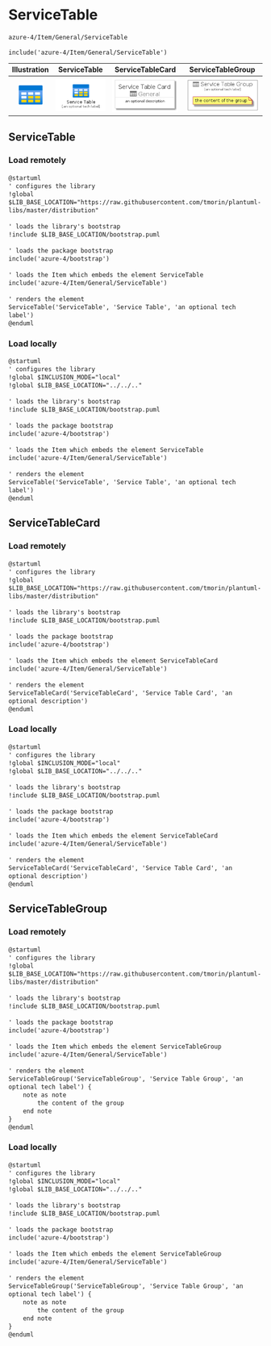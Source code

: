 # ServiceTable


```text
azure-4/Item/General/ServiceTable
```

```text
include('azure-4/Item/General/ServiceTable')
```



| Illustration | ServiceTable | ServiceTableCard | ServiceTableGroup |
| :---: | :---: | :---: | :---: |
| ![illustration for Illustration](../../../azure-4/Item/General/ServiceTable.png) | ![illustration for ServiceTable](../../../azure-4/Item/General/ServiceTable.Local.png) | ![illustration for ServiceTableCard](../../../azure-4/Item/General/ServiceTableCard.Local.png) | ![illustration for ServiceTableGroup](../../../azure-4/Item/General/ServiceTableGroup.Local.png) |




## ServiceTable

### Load remotely
```plantuml
@startuml
' configures the library
!global $LIB_BASE_LOCATION="https://raw.githubusercontent.com/tmorin/plantuml-libs/master/distribution"

' loads the library's bootstrap
!include $LIB_BASE_LOCATION/bootstrap.puml

' loads the package bootstrap
include('azure-4/bootstrap')

' loads the Item which embeds the element ServiceTable
include('azure-4/Item/General/ServiceTable')

' renders the element
ServiceTable('ServiceTable', 'Service Table', 'an optional tech label')
@enduml
```

### Load locally
```plantuml
@startuml
' configures the library
!global $INCLUSION_MODE="local"
!global $LIB_BASE_LOCATION="../../.."

' loads the library's bootstrap
!include $LIB_BASE_LOCATION/bootstrap.puml

' loads the package bootstrap
include('azure-4/bootstrap')

' loads the Item which embeds the element ServiceTable
include('azure-4/Item/General/ServiceTable')

' renders the element
ServiceTable('ServiceTable', 'Service Table', 'an optional tech label')
@enduml
```

## ServiceTableCard

### Load remotely
```plantuml
@startuml
' configures the library
!global $LIB_BASE_LOCATION="https://raw.githubusercontent.com/tmorin/plantuml-libs/master/distribution"

' loads the library's bootstrap
!include $LIB_BASE_LOCATION/bootstrap.puml

' loads the package bootstrap
include('azure-4/bootstrap')

' loads the Item which embeds the element ServiceTableCard
include('azure-4/Item/General/ServiceTable')

' renders the element
ServiceTableCard('ServiceTableCard', 'Service Table Card', 'an optional description')
@enduml
```

### Load locally
```plantuml
@startuml
' configures the library
!global $INCLUSION_MODE="local"
!global $LIB_BASE_LOCATION="../../.."

' loads the library's bootstrap
!include $LIB_BASE_LOCATION/bootstrap.puml

' loads the package bootstrap
include('azure-4/bootstrap')

' loads the Item which embeds the element ServiceTableCard
include('azure-4/Item/General/ServiceTable')

' renders the element
ServiceTableCard('ServiceTableCard', 'Service Table Card', 'an optional description')
@enduml
```

## ServiceTableGroup

### Load remotely
```plantuml
@startuml
' configures the library
!global $LIB_BASE_LOCATION="https://raw.githubusercontent.com/tmorin/plantuml-libs/master/distribution"

' loads the library's bootstrap
!include $LIB_BASE_LOCATION/bootstrap.puml

' loads the package bootstrap
include('azure-4/bootstrap')

' loads the Item which embeds the element ServiceTableGroup
include('azure-4/Item/General/ServiceTable')

' renders the element
ServiceTableGroup('ServiceTableGroup', 'Service Table Group', 'an optional tech label') {
    note as note
        the content of the group
    end note
}
@enduml
```

### Load locally
```plantuml
@startuml
' configures the library
!global $INCLUSION_MODE="local"
!global $LIB_BASE_LOCATION="../../.."

' loads the library's bootstrap
!include $LIB_BASE_LOCATION/bootstrap.puml

' loads the package bootstrap
include('azure-4/bootstrap')

' loads the Item which embeds the element ServiceTableGroup
include('azure-4/Item/General/ServiceTable')

' renders the element
ServiceTableGroup('ServiceTableGroup', 'Service Table Group', 'an optional tech label') {
    note as note
        the content of the group
    end note
}
@enduml
```

